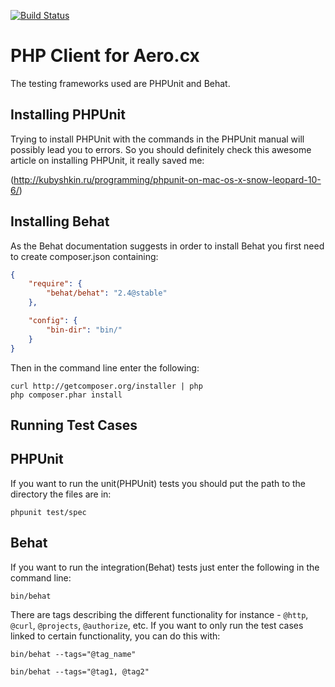 [![Build Status](https://secure.travis-ci.org/aeroio/php-client.png)](http://travis-ci.org/aeroio/php-client)

PHP Client for Aero.cx
====================================

The testing frameworks used are PHPUnit and Behat.

Installing PHPUnit
------------------------------------

Trying to install PHPUnit with the commands in the PHPUnit manual will possibly lead you to errors.
So you should definitely check this awesome article on installing PHPUnit, it really saved me:

(http://kubyshkin.ru/programming/phpunit-on-mac-os-x-snow-leopard-10-6/)

Installing Behat
------------------------------------

As the Behat documentation suggests in order to install Behat you first need to create composer.json containing:

```json
{
    "require": {
        "behat/behat": "2.4@stable"
    },

    "config": {
        "bin-dir": "bin/"
    }
}
```

Then in the command line enter the following:

```
curl http://getcomposer.org/installer | php
php composer.phar install
```

Running Test Cases
------------------------------------

## PHPUnit

If you want to run the unit(PHPUnit) tests you should put the path to the directory the files are in:

```
phpunit test/spec
```

## Behat

If you want to run the integration(Behat) tests just enter the following in the command line:

```
bin/behat
```

There are tags describing the different functionality for instance - `@http`, `@curl`, `@projects`, `@authorize`, etc.
If you want to only run the test cases linked to certain functionality, you can do this with:

```
bin/behat --tags="@tag_name"

bin/behat --tags="@tag1, @tag2"
```
